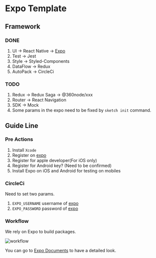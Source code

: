 # Expo Template

## Framework

### DONE

1. UI -> React Native -> [Expo](https://expo.io/)
2. Test -> Jest
3. Style -> Styled-Components
4. DataFlow -> Redux
5. AutoPack -> CircleCi

### TODO

1. Redux -> Redux Saga -> @360node/xxx
2. Router -> React Navigation
3. SDK -> Mock
4. Some params in the expo need to be fixed by `sketch init` command.

## Guide Line

### Pre Actions

1. Install `Xcode`
2. Register on [expo](https://expo.io/)
3. Register for apple developer(For iOS only)
4. Register for Android key? (Need to be confirmed)
5. Install Expo on iOS and Android for testing on mobiles

### CircleCi

Need to set two params.

1. `EXPO_USERNAME` username of [expo](https://expo.io/)
2. `EXPO_PASSWORD` password of [expo](https://expo.io/)

### Workflow

We rely on Expo to build packages.

![workflow](https://docs.expo.io/static/images/project-lifecycle-workflows.png)

You can go to [Expo Documents](https://docs.expo.io/versions/latest/) to have a detailed look.

